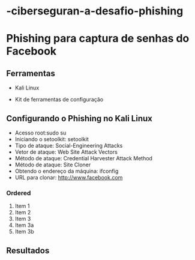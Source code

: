 # -ciberseguran-a-desafio-phishing
# Phishing para captura de senhas do Facebook

## Ferramentas

* Kali Linux

* Kit de ferramentas de configuração



## Configurando o Phishing no Kali Linux

* Acesso root:sudo su
* Iniciando o setoolkit: setoolkit
* Tipo de ataque: Social-Engineering Attacks
* Vetor de ataque: Web Site Attack Vectors
* Método de ataque: Credential Harvester Attack Method 
* Método de ataque: Site Cloner
* Obtendo o endereço da máquina: ifconfig
* URL para clonar: http://www.facebook.com

### Ordered

1. Item 1
2. Item 2
3. Item 3
1. Item 3a
2. Item 3b

## Resultados
